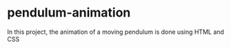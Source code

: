 # pendulum-animation
In this project, the animation of a moving pendulum is done using HTML and CSS
